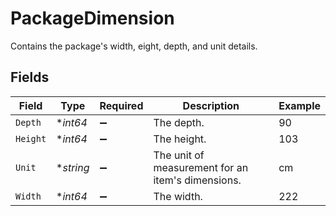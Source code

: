 # PackageDimension

Contains the package's width, eight, depth, and unit details.


## Fields

| Field                                             | Type                                              | Required                                          | Description                                       | Example                                           |
| ------------------------------------------------- | ------------------------------------------------- | ------------------------------------------------- | ------------------------------------------------- | ------------------------------------------------- |
| `Depth`                                           | **int64*                                          | :heavy_minus_sign:                                | The depth.                                        | 90                                                |
| `Height`                                          | **int64*                                          | :heavy_minus_sign:                                | The height.                                       | 103                                               |
| `Unit`                                            | **string*                                         | :heavy_minus_sign:                                | The unit of measurement for an item's dimensions. | cm                                                |
| `Width`                                           | **int64*                                          | :heavy_minus_sign:                                | The width.                                        | 222                                               |